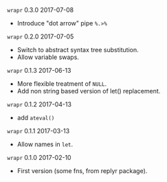 
`wrapr` 0.3.0 2017-07-08

 * Introduce "dot arrow" pipe `%.>%`

`wrapr` 0.2.0 2017-07-05

 * Switch to abstract syntax tree substitution.
 * Allow variable swaps.

`wrapr` 0.1.3 2017-06-13

 * More flexible treatment of `NULL`.
 * Add non string based version of let() replacement.

`wrapr` 0.1.2 2017-04-13
 
 * add `ateval()`

`wrapr` 0.1.1 2017-03-13

 * Allow names in `let`.

`wrapr` 0.1.0 2017-02-10
 
 * First version (some fns, from replyr package).
